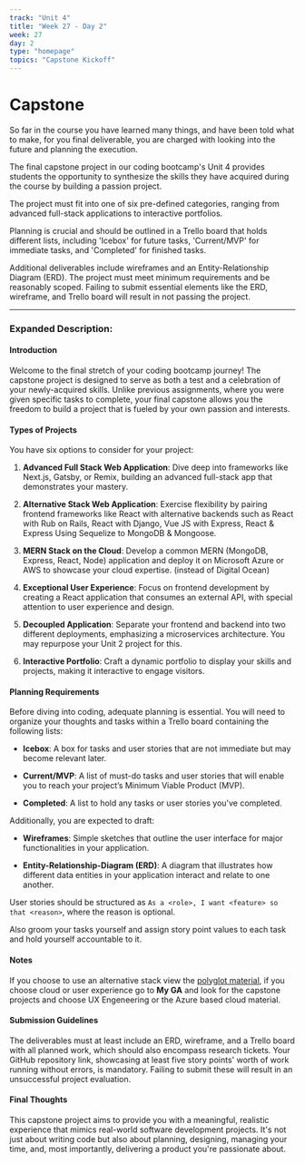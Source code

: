 ```yaml
---
track: "Unit 4"
title: "Week 27 - Day 2"
week: 27
day: 2
type: "homepage"
topics: "Capstone Kickoff"
---
```


# Capstone

So far in the course you have learned many things, and have been told what to make, for you final deliverable, you are charged with looking into the future and planning the execution.

The final capstone project in our coding bootcamp's Unit 4 provides students the opportunity to synthesize the skills they have acquired during the course by building a passion project. 

The project must fit into one of six pre-defined categories, ranging from advanced full-stack applications to interactive portfolios. 

Planning is crucial and should be outlined in a Trello board that holds different lists, including 'Icebox' for future tasks, 'Current/MVP' for immediate tasks, and 'Completed' for finished tasks. 

Additional deliverables include wireframes and an Entity-Relationship Diagram (ERD). The project must meet minimum requirements and be reasonably scoped. Failing to submit essential elements like the ERD, wireframe, and Trello board will result in not passing the project.

---

### Expanded Description:

#### Introduction

Welcome to the final stretch of your coding bootcamp journey! The capstone project is designed to serve as both a test and a celebration of your newly-acquired skills. Unlike previous assignments, where you were given specific tasks to complete, your final capstone allows you the freedom to build a project that is fueled by your own passion and interests.

#### Types of Projects

You have six options to consider for your project:

1. **Advanced Full Stack Web Application**: Dive deep into frameworks like Next.js, Gatsby, or Remix, building an advanced full-stack app that demonstrates your mastery.
   
2. **Alternative Stack Web Application**: Exercise flexibility by pairing frontend frameworks like React with alternative backends such as React with Rub on Rails, React with Django, Vue JS with Express, React & Express Using Sequelize to MongoDB & Mongoose.

3. **MERN Stack on the Cloud**: Develop a common MERN (MongoDB, Express, React, Node) application and deploy it on Microsoft Azure or AWS to showcase your cloud expertise. (instead of Digital Ocean)
  
4. **Exceptional User Experience**: Focus on frontend development by creating a React application that consumes an external API, with special attention to user experience and design.
  
5. **Decoupled Application**: Separate your frontend and backend into two different deployments, emphasizing a microservices architecture. You may repurpose your Unit 2 project for this.
  
6. **Interactive Portfolio**: Craft a dynamic portfolio to display your skills and projects, making it interactive to engage visitors.

#### Planning Requirements

Before diving into coding, adequate planning is essential. You will need to organize your thoughts and tasks within a Trello board containing the following lists:

- **Icebox**: A box for tasks and user stories that are not immediate but may become relevant later.
  
- **Current/MVP**: A list of must-do tasks and user stories that will enable you to reach your project’s Minimum Viable Product (MVP).
  
- **Completed**: A list to hold any tasks or user stories you've completed.
  
Additionally, you are expected to draft:

- **Wireframes**: Simple sketches that outline the user interface for major functionalities in your application.
  
- **Entity-Relationship-Diagram (ERD)**: A diagram that illustrates how different data entities in your application interact and relate to one another.

User stories should be structured as `As a <role>, I want <feature> so that <reason>`, where the reason is optional.

Also groom your tasks yourself and assign story point values to each task and hold yourself accountable to it.

#### Notes
If you choose to use an alternative stack view the [polyglot material](/polyglot), if you choose cloud or user experience go to **My GA** and look for the capstone projects and choose UX Engeneering or the Azure based cloud material. 

#### Submission Guidelines

The deliverables must at least include an ERD, wireframe, and a Trello board with all planned work, which should also encompass research tickets. Your GitHub repository link, showcasing at least five story points' worth of work running without errors, is mandatory. Failing to submit these will result in an unsuccessful project evaluation.

#### Final Thoughts

This capstone project aims to provide you with a meaningful, realistic experience that mimics real-world software development projects. It's not just about writing code but also about planning, designing, managing your time, and, most importantly, delivering a product you're passionate about.